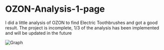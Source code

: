 # OZON-Analysis-1-page


I did a little analysis of OZON to find Electric Toothbrushes and got a good result. 
The project is incomplete, 1/3 of the analysis has been implemented and will be updated in the future


![Graph](https://drive.google.com/file/d/1fRnfh0u7E5oxRKDB2dwdQzsKL2PpLyWr/view?usp=sharing)

